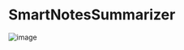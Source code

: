 # SmartNotesSummarizer
![image](https://github.com/user-attachments/assets/beb6acd7-e79b-4c78-bec3-14bd17be518c)
